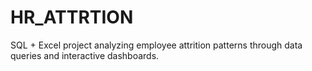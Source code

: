 # HR_ATTRTION
SQL + Excel project analyzing employee attrition patterns through data queries and interactive dashboards.
